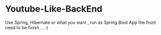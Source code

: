 # Youtube-Like-BackEnd
Use Spring, Hibernate or what you want , run as Spring Boot App
the front need to be finish ... :)
